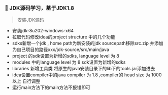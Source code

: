 ### :smiling_face_with_three_hearts:  JDK源码学习，基于JDK1.8

> 安装JDK源码
- 安装jdk-8u202-windows-x64
- 拉取代码修改idea的project structure 中的几个功能
- sdks新增一个jdk , home path为新安装的jdk sourcepath移除src.zip 并添加为自己项目的路径xxx/jdk-source/src/main/java
- project 的sdk设置为新增的sdks, language level 为 8
- modules 中的language level 为 8 sdk设置为新增的sdks
- libraries 新增工具类 将原生的java安装目录下的lib下的tools.jar添加进去
- idea设置compiler中的java compiler 为 1.8 ,compiler的 head size 为 1000以上 自行调整
- 运行main方法下的main方法不报错即可